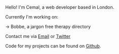 Hello! I'm Cemal, a web developer based in London.

Currently I'm working on:

→ Bobbe, a jargon free therapy directory

Contact me via [Email](mailto:mail@cem.al) or [Twitter](https://twitter.com/cemalokten)

Code for my projects can be found on [Github](https://github.com/cemalokten).
